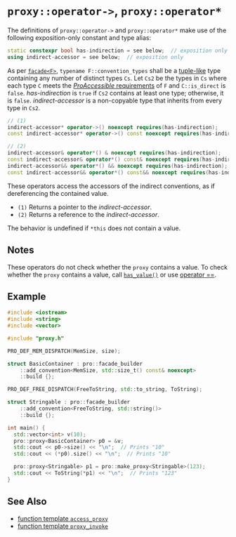 # `proxy::operator->`, `proxy::operator*`

The definitions of `proxy::operator->` and `proxy::operator*` make use of the following exposition-only constant and type alias:

```cpp
static constexpr bool has-indirection = see below;  // exposition only
using indirect-accessor = see below;  // exposition only
```

As per [`facade<F>`](../facade.md), `typename F::convention_types` shall be a [tuple-like](https://en.cppreference.com/w/cpp/utility/tuple/tuple-like) type containing any number of distinct types `Cs`. Let `Cs2` be the types in `Cs` where each type `C` meets the [*ProAccessible* requirements](../ProAccessible.md) of `F` and `C::is_direct` is `false`. *has-indirection* is `true` if `Cs2` contains at least one type; otherwise, it is `false`. *indirect-accessor* is a non-copyable type that inherits from every type in `Cs2`.

```cpp
// (1)
indirect-accessor* operator->() noexcept requires(has-indirection);
const indirect-accessor* operator->() const noexcept requires(has-indirection);

// (2)
indirect-accessor& operator*() & noexcept requires(has-indirection);
const indirect-accessor& operator*() const& noexcept requires(has-indirection);
indirect-accessor&& operator*() && noexcept requires(has-indirection);
const indirect-accessor&& operator*() const&& noexcept requires(has-indirection);
```

These operators access the accessors of the indirect conventions, as if dereferencing the contained value.

- `(1)` Returns a pointer to the *indirect-accessor*.
- `(2)` Returns a reference to the *indirect-accessor*.

The behavior is undefined if `*this` does not contain a value.

## Notes

These operators do not check whether the `proxy` contains a value. To check whether the `proxy` contains a value, call [`has_value()`](has_value.md) or use [operator ==](friend_operator_equality.md).

## Example

```cpp
#include <iostream>
#include <string>
#include <vector>

#include "proxy.h"

PRO_DEF_MEM_DISPATCH(MemSize, size);

struct BasicContainer : pro::facade_builder
    ::add_convention<MemSize, std::size_t() const& noexcept>
    ::build {};

PRO_DEF_FREE_DISPATCH(FreeToString, std::to_string, ToString);

struct Stringable : pro::facade_builder
    ::add_convention<FreeToString, std::string()>
    ::build {};

int main() {
  std::vector<int> v(10);
  pro::proxy<BasicContainer> p0 = &v;
  std::cout << p0->size() << "\n";  // Prints "10"
  std::cout << (*p0).size() << "\n";  // Prints "10"

  pro::proxy<Stringable> p1 = pro::make_proxy<Stringable>(123);
  std::cout << ToString(*p1) << "\n";  // Prints "123"
}
```

## See Also

- [function template `access_proxy`](../access_proxy.md)
- [function template `proxy_invoke`](../proxy_invoke.md)
